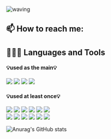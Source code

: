 ![waving](https://capsule-render.vercel.app/api?type=waving&height=200&text=jaewon's&fontAlign=50&fontAlignY=40&color=timeGradient)

## 📫 How to reach me:

  
 
## 👨🏻‍💻 Languages and Tools <br />

#### 💡used as the main💡
<img src="https://img.shields.io/badge/java-007396?style=flat-square&logo=Java&logoColor=white"> <img src="https://img.shields.io/badge/kotlin-7F52FF?style=flat-square&logo=kotlin&logoColor=white"> <img src="https://img.shields.io/badge/android-3DDC84?style=flat-square&logo=android&logoColor=white"> <img src="https://img.shields.io/badge/androidstudio-3DDC84?style=flat-square&logo=androidstudio&logoColor=white"> 


#### 💡used at least once💡
<img src="https://img.shields.io/badge/c-A8B9CC?style=flat-square&logo=c&logoColor=white"> <img src="https://img.shields.io/badge/python-3776AB?style=flat-square&logo=python&logoColor=white"> <img src="https://img.shields.io/badge/html5-E34F26?style=flat-square&logo=html5&logoColor=white"> <img src="https://img.shields.io/badge/css3-1572B6?style=flat-square&logo=css3&logoColor=white"> <img src="https://img.shields.io/badge/javascript-F7DF1E?style=flat-square&logo=javascript&logoColor=white"> <img src="https://img.shields.io/badge/node.js-339933?style=flat-square&logo=node.js&logoColor=white"> <br/> <img src="https://img.shields.io/badge/mysql-4479A1?style=flat-square&logo=mysql&logoColor=white"> <img src="https://img.shields.io/badge/firebase-FFCA28?style=flat-square&logo=firebase&logoColor=white"> <img src="https://img.shields.io/badge/visualstudiocode-007ACC?style=flat-square&logo=visualstudiocode&logoColor=white"> <img src="https://img.shields.io/badge/virtualbox-183A61?style=flat-square&logo=virtualbox&logoColor=white"> <img src="https://img.shields.io/badge/jupyter-F37626?style=flat-square&logo=jupyter&logoColor=white"> <img src="https://img.shields.io/badge/notion-000000?style=flat-square&logo=notion&logoColor=white">



![Anurag's GitHub stats](https://github-readme-stats.vercel.app/api?username=parkjaewons&show_icons=true&theme=radical)


